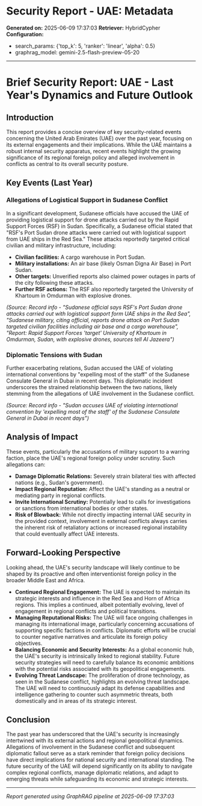 # Security Report - UAE: Metadata

**Generated on:** 2025-06-09 17:37:03
**Retriever:** HybridCypher
**Configuration:**
- search_params: {'top_k': 5, 'ranker': 'linear', 'alpha': 0.5}
- graphrag_model: gemini-2.5-flash-preview-05-20

---

# Brief Security Report: UAE - Last Year's Dynamics and Future Outlook

## Introduction
This report provides a concise overview of key security-related events concerning the United Arab Emirates (UAE) over the past year, focusing on its external engagements and their implications. While the UAE maintains a robust internal security apparatus, recent events highlight the growing significance of its regional foreign policy and alleged involvement in conflicts as central to its overall security posture.

## Key Events (Last Year)

### Allegations of Logistical Support in Sudanese Conflict
In a significant development, Sudanese officials have accused the UAE of providing logistical support for drone attacks carried out by the Rapid Support Forces (RSF) in Sudan. Specifically, a Sudanese official stated that "RSF's Port Sudan drone attacks were carried out with logistical support from UAE ships in the Red Sea." These attacks reportedly targeted critical civilian and military infrastructure, including:
*   **Civilian facilities:** A cargo warehouse in Port Sudan.
*   **Military installations:** An air base (likely Osman Digna Air Base) in Port Sudan.
*   **Other targets:** Unverified reports also claimed power outages in parts of the city following these attacks.
*   **Further RSF actions:** The RSF also reportedly targeted the University of Khartoum in Omdurman with explosive drones.

*(Source: Record info - "Sudanese official says RSF's Port Sudan drone attacks carried out with logistical support form UAE ships in the Red Sea", "Sudanese military, citing official, reports drone attack on Port Sudan targeted civilian facilities including air base and a cargo warehouse", "Report: Rapid Support Forces 'target' University of Khartoum in Omdurman, Sudan, with explosive drones, sources tell Al Jazeera")*

### Diplomatic Tensions with Sudan
Further exacerbating relations, Sudan accused the UAE of violating international conventions by "expelling most of the staff" of the Sudanese Consulate General in Dubai in recent days. This diplomatic incident underscores the strained relationship between the two nations, likely stemming from the allegations of UAE involvement in the Sudanese conflict.

*(Source: Record info - "Sudan accuses UAE of violating international convention by 'expelling most of the staff' of the Sudanese Consulate General in Dubai in recent days")*

## Analysis of Impact

These events, particularly the accusations of military support to a warring faction, place the UAE's regional foreign policy under scrutiny. Such allegations can:
*   **Damage Diplomatic Relations:** Severely strain bilateral ties with affected nations (e.g., Sudan's government).
*   **Impact Regional Reputation:** Affect the UAE's standing as a neutral or mediating party in regional conflicts.
*   **Invite International Scrutiny:** Potentially lead to calls for investigations or sanctions from international bodies or other states.
*   **Risk of Blowback:** While not directly impacting internal UAE security in the provided context, involvement in external conflicts always carries the inherent risk of retaliatory actions or increased regional instability that could eventually affect UAE interests.

## Forward-Looking Perspective

Looking ahead, the UAE's security landscape will likely continue to be shaped by its proactive and often interventionist foreign policy in the broader Middle East and Africa.
*   **Continued Regional Engagement:** The UAE is expected to maintain its strategic interests and influence in the Red Sea and Horn of Africa regions. This implies a continued, albeit potentially evolving, level of engagement in regional conflicts and political transitions.
*   **Managing Reputational Risks:** The UAE will face ongoing challenges in managing its international image, particularly concerning accusations of supporting specific factions in conflicts. Diplomatic efforts will be crucial to counter negative narratives and articulate its foreign policy objectives.
*   **Balancing Economic and Security Interests:** As a global economic hub, the UAE's security is intrinsically linked to regional stability. Future security strategies will need to carefully balance its economic ambitions with the potential risks associated with its geopolitical engagements.
*   **Evolving Threat Landscape:** The proliferation of drone technology, as seen in the Sudanese conflict, highlights an evolving threat landscape. The UAE will need to continuously adapt its defense capabilities and intelligence gathering to counter such asymmetric threats, both domestically and in areas of its strategic interest.

## Conclusion
The past year has underscored that the UAE's security is increasingly intertwined with its external actions and regional geopolitical dynamics. Allegations of involvement in the Sudanese conflict and subsequent diplomatic fallout serve as a stark reminder that foreign policy decisions have direct implications for national security and international standing. The future security of the UAE will depend significantly on its ability to navigate complex regional conflicts, manage diplomatic relations, and adapt to emerging threats while safeguarding its economic and strategic interests.

---

*Report generated using GraphRAG pipeline at 2025-06-09 17:37:03*